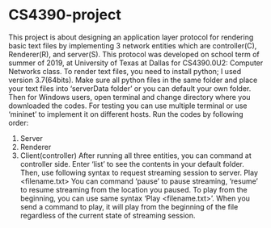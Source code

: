 # CS4390-project
This project is about designing an application layer protocol for rendering basic text files by implementing 3 network entities which are controller(C), Renderer(R), and server(S). This protocol was developed on school term of summer of 2019, at University of Texas at Dallas for CS4390.0U2: Computer Networks class.
To render text files, you need to install python; I used version 3.7(64bits). Make sure all python files in the same folder and place your text files into ‘serverData folder’ or you can default your own folder. Then for Windows users, open terminal and change directory where you downloaded the codes. For testing you can use multiple terminal or use ‘mininet’ to implement it on different hosts.
Run the codes by following order: 
1.	Server
2.	Renderer
3.	Client(controller)
After running all three entities,  you can command at controller side. Enter ‘list’ to see the contents in your default folder. Then, use following syntax to request streaming session to server. 
Play <filename.txt>
You can command ‘pause’ to pause streaming, ‘resume’ to resume streaming from the location you paused. To play from the beginning, you can use same syntax ‘Play <filename.txt>’. When you send a command to play, it will play from the beginning of the file regardless of the current state of streaming session.
